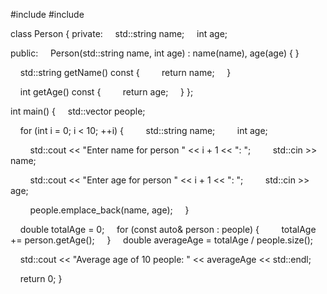 #include <iostream>
#include <vector>

class Person {
private:
    std::string name;
    int age;

public:
    Person(std::string name, int age) : name(name), age(age) {
}

    std::string getName() const {
        return name;
    }

    int getAge() const {
        return age;
    }
};

int main() {
    std::vector<Person> people;

    for (int i = 0; i < 10; ++i) {
        std::string name;
        int age;

        std::cout << "Enter name for person " << i + 1 << ": ";
        std::cin >> name;

        std::cout << "Enter age for person " << i + 1 << ": ";
        std::cin >> age;

        people.emplace_back(name, age);
    }

    double totalAge = 0;
    for (const auto& person : people) {
        totalAge += person.getAge();
    }
    double averageAge = totalAge / people.size();

    std::cout << "Average age of 10 people: " << averageAge << std::endl;

    return 0;
}